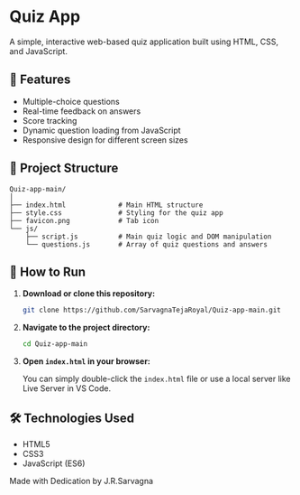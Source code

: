 # Quiz App

A simple, interactive web-based quiz application built using HTML, CSS, and JavaScript.

## 🧠 Features

- Multiple-choice questions
- Real-time feedback on answers
- Score tracking
- Dynamic question loading from JavaScript
- Responsive design for different screen sizes

## 📁 Project Structure

```
Quiz-app-main/
│
├── index.html             # Main HTML structure
├── style.css              # Styling for the quiz app
├── favicon.png            # Tab icon
└── js/
    ├── script.js          # Main quiz logic and DOM manipulation
    └── questions.js       # Array of quiz questions and answers
```

## 🚀 How to Run

1. **Download or clone this repository:**

   ```bash
   git clone https://github.com/SarvagnaTejaRoyal/Quiz-app-main.git
   ```

2. **Navigate to the project directory:**

   ```bash
   cd Quiz-app-main
   ```

3. **Open `index.html` in your browser:**

   You can simply double-click the `index.html` file or use a local server like Live Server in VS Code.

## 🛠️ Technologies Used

- HTML5
- CSS3
- JavaScript (ES6)

Made with Dedication by J.R.Sarvagna
